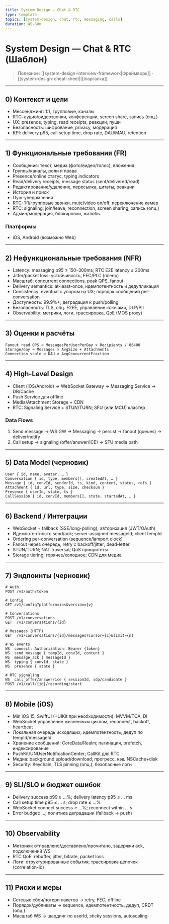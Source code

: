 ```yaml
---
title: System Design — Chat & RTC
type: template
topics: [system-design, chat, rtc, messaging, calls]
duration: 45-60m
---
```


# System Design — Chat & RTC (Шаблон)

> Полезное: [[system-design-interview-framework|Фреймворк]] · [[system-design-cheat-sheet|Шпаргалка]]

---

## 0) Контекст и цели
- Мессенджинг: 1:1, групповые, каналы
- RTC: аудио/видеозвонки, конференции, screen share, запись (опц.)
- UX: presence, typing, read receipts, реакции, пуши
- Безопасность: шифрование, privacy, модерация
- KPI: delivery p95, call setup time, drop rate, DAU/MAU, retention

---

## 1) Функциональные требования (FR)
- Сообщения: текст, медиа (фото/видео/голос), вложения
- Группы/каналы, роли и права
- Presence/online статус, typing indicators
- Read/delivery receipts, message status (sent/delivered/read)
- Редактирование/удаление, пересылка, цитаты, реакции
- История и поиск
- Пуш-уведомления
- RTC: 1:1/групповые звонки, mute/video on/off, переключение камер
- RTC: signaling, join/leave, reconnection, screen sharing, запись (опц.)
- Админ/модерация, блокировки, жалобы

### Платформы
- iOS, Android (возможно Web)

---

## 2) Нефункциональные требования (NFR)
- Latency: messaging p95 ≤ 150–300ms; RTC E2E latency ≤ 200ms
- Jitter/packet loss: устойчивость, FEC/PLC (плеер)
- Масштаб: concurrent connections, peak QPS, fanout
- Delivery semantics: at-least-once, идемпотентность и дедупликация
- Consistency: eventual с упором на UX; порядок сообщений per-conversation
- Доступность: 99.9%+; деградация к push/polling
- Безопасность: TLS, опц. E2EE, управление ключами, DLP/PII
- Observability: метрики, логи, трассировка, QoE (MOS proxy)

---

## 3) Оценки и расчёты
```
Fanout read QPS ≈ MessagesPerUserPerDay × Recipients / 86400
Storage/day ≈ Messages × AvgSize + Attachments
Connection scale ≈ DAU × AvgConcurrentFraction
```

---

## 4) High-Level Design
- Client (iOS/Android) → WebSocket Gateway → Messaging Service → DB/Cache
- Push Service для offline
- Media/Attachment Storage + CDN
- RTC: Signaling Service + STUN/TURN; SFU (или MCU) кластер

### Data Flows
1) Send message → WS GW → Messaging → persist → fanout (queues) → deliver/notify
2) Call setup → signaling (offer/answer/ICE) → SFU media path

---

## 5) Data Model (черновик)
```
User { id, name, avatar, … }
Conversation { id, type, members[], createdAt, … }
Message { id, convId, senderId, ts, kind, content, status, refs }
Attachment { id, url, type, size, checksum }
Presence { userId, state, ts }
CallSession { id, convId, members[], state, startedAt, … }
```

---

## 6) Backend / Интеграции
- WebSocket + fallback (SSE/long-polling); авторизация (JWT/OAuth)
- Идемпотентность send/ack; server-assigned messageId; client tempId
- Ordering per-conversation (sequence/lamport clock)
- Fanout через очередь; retry с backoff/jitter; dead-letter
- STUN/TURN; NAT traversal; QoS приоритеты
- Storage tiering: горячее/холодное; CDN для медиа

---

## 7) Эндпоинты (черновик)
```http
# Auth
POST /v1/auth/token

# Config
GET /v1/config?platform=ios&version={v}

# Conversations
POST /v1/conversations
GET  /v1/conversations/{id}

# Messages (HTTP)
GET  /v1/conversations/{id}/messages?cursor={c}&limit={n}

# WS events
WS  connect: Authorization: Bearer {token}
WS  send_message { tempId, convId, content }
WS  message_ack { messageId }
WS  typing { convId, state }
WS  presence { state }

# RTC signaling
WS  call_offer/answer/ice { sessionId, sdp/candidate }
POST /v1/call/{id}/recording/start
```

---

## 8) Mobile (iOS)
- Min iOS 15, SwiftUI (+UIKit при необходимости), MVVM/TCA, DI
- WebSocket управление жизненным циклом, reconnect, backoff, heartbeat
- Локальная очередь исходящих, идемпотентность, дедуп по tempId/messageId
- Хранение сообщений: CoreData/Realm; пагинация, prefetch, индексирование
- PushKit/UNUserNotificationCenter; CallKit для RTC
- Медиа: background upload/download, прогресс, кэш NSCache+disk
- Security: Keychain, TLS pinning (опц.), безопасные логи

---

## 9) SLI/SLO и бюджет ошибок
- Delivery success p99 ≥ …%; delivery latency p95 ≤ … ms
- Call setup time p95 ≤ … s; drop rate ≤ …%
- WebSocket connect success ≥ …%; reconnect within … s
- Error budget: …; политика деградации (fallback → push)

---

## 10) Observability
- Метрики: отправлено/доставлено/прочитано, задержки ack, подключений WS
- RTC QoE: rebuffer, jitter, bitrate, packet loss
- Логи: структурированные события; трассировка цепочек (correlation-id)

---

## 11) Риски и меры
- Сетевые сбои/потери пакетoв → retry, FEC, offline
- Порядок/дубликаты → sequence, идемпотентность, дедуп, CRDT (опц.)
- Масштаб WS → шардинг по userId, sticky sessions, autoscaling



